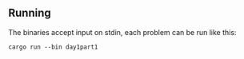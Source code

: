## Running

The binaries accept input on stdin, each problem can be run like this:
```
cargo run --bin day1part1
```
